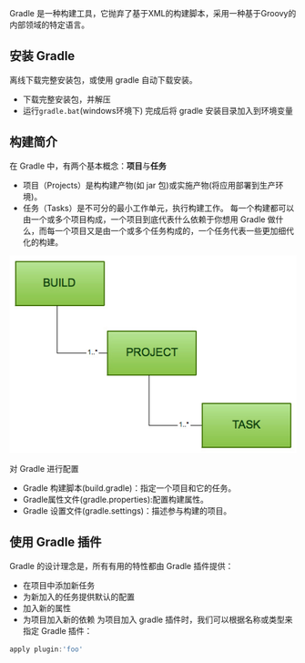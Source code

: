 Gradle 是一种构建工具，它抛弃了基于XML的构建脚本，采用一种基于Groovy的内部领域的特定语言。
## 安装 Gradle
离线下载完整安装包，或使用 gradle 自动下载安装。
* 下载完整安装包，并解压
* 运行`gradle.bat`(windows环境下)
完成后将 gradle 安装目录加入到环境变量

## 构建简介
  在 Gradle 中，有两个基本概念：**项目**与**任务**
  * 项目（Projects）是构构建产物(如 jar 包)或实施产物(将应用部署到生产环境)。
  * 任务（Tasks）是不可分的最小工作单元，执行构建工作。
  每一个构建都可以由一个或多个项目构成，一个项目到底代表什么依赖于你想用 Gradle 做什么，而每一个项目又是由一个或多个任务构成的，一个任务代表一些更加细代化的构建。

![Alt text](./gradle_project&taskjpg.jpg)

对 Gradle 进行配置
* Gradle 构建脚本(build.gradle)：指定一个项目和它的任务。
* Gradle属性文件(gradle.properties):配置构建属性。
* Gradle 设置文件(gradle.settings)：描述参与构建的项目。

## 使用 Gradle 插件
Gradle 的设计理念是，所有有用的特性都由 Gradle 插件提供：
* 在项目中添加新任务
* 为新加入的任务提供默认的配置
* 加入新的属性
* 为项目加入新的依赖
为项目加入 gradle 插件时，我们可以根据名称或类型来指定 Gradle 插件：
```gradle
apply plugin:'foo'
```

